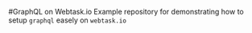 #GraphQL on Webtask.io
Example repository for demonstrating how to setup ``graphql`` easely on ``webtask.io``

